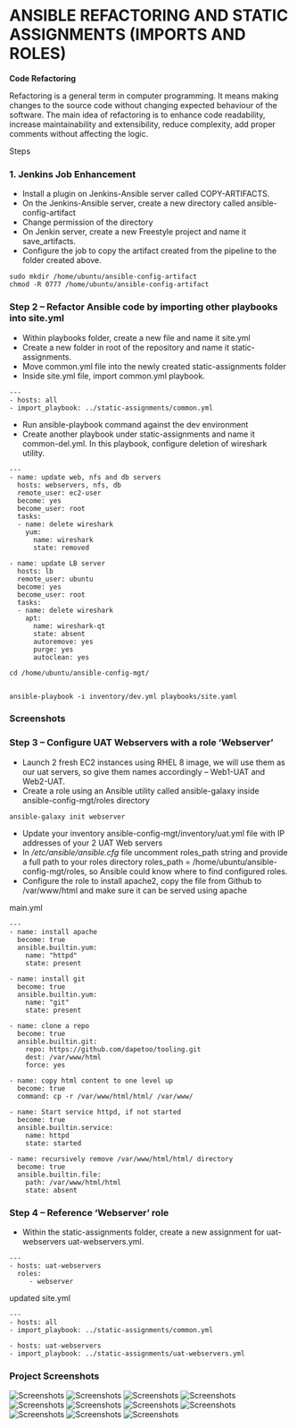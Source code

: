 
# ANSIBLE REFACTORING AND STATIC ASSIGNMENTS (IMPORTS AND ROLES)

**Code Refactoring**

Refactoring is a general term in computer programming. It means making changes to the source code without changing expected behaviour of the software. The main idea of refactoring is to enhance code readability, increase maintainability and extensibility, reduce complexity, add proper comments without affecting the logic.

Steps

### 1. Jenkins Job Enhancement
- Install a plugin on Jenkins-Ansible server called COPY-ARTIFACTS.
- On the Jenkins-Ansible server, create a new directory called ansible-config-artifact
- Change permission of the directory
- On Jenkin server, create a new Freestyle project and name it save_artifacts.
- Configure the job to copy the artifact created from the pipeline to the folder created above.

```
sudo mkdir /home/ubuntu/ansible-config-artifact
chmod -R 0777 /home/ubuntu/ansible-config-artifact
```

### Step 2 – Refactor Ansible code by importing other playbooks into site.yml
- Within playbooks folder, create a new file and name it site.yml
- Create a new folder in root of the repository and name it static-assignments.
- Move common.yml file into the newly created static-assignments folder
- Inside site.yml file, import common.yml playbook.

```
---
- hosts: all
- import_playbook: ../static-assignments/common.yml
```

- Run ansible-playbook command against the dev environment
- Create another playbook under static-assignments and name it common-del.yml. In this playbook, configure deletion of wireshark utility.

```
---
- name: update web, nfs and db servers
  hosts: webservers, nfs, db
  remote_user: ec2-user
  become: yes
  become_user: root
  tasks:
  - name: delete wireshark
    yum:
      name: wireshark
      state: removed

- name: update LB server
  hosts: lb
  remote_user: ubuntu
  become: yes
  become_user: root
  tasks:
  - name: delete wireshark
    apt:
      name: wireshark-qt
      state: absent
      autoremove: yes
      purge: yes
      autoclean: yes
```

```
cd /home/ubuntu/ansible-config-mgt/


ansible-playbook -i inventory/dev.yml playbooks/site.yaml
```

### Screenshots

### Step 3 – Configure UAT Webservers with a role ‘Webserver’

- Launch 2 fresh EC2 instances using RHEL 8 image, we will use them as our uat servers, so give them names accordingly – Web1-UAT and Web2-UAT.
- Create a role using an Ansible utility called ansible-galaxy inside ansible-config-mgt/roles directory
```
ansible-galaxy init webserver
```

- Update your inventory ansible-config-mgt/inventory/uat.yml file with IP addresses of your 2 UAT Web servers
- In */etc/ansible/ansible.cfg* file uncomment roles_path string and provide a full path to your roles directory roles_path    = /home/ubuntu/ansible-config-mgt/roles, so Ansible could know where to find configured roles.
- Configure the role to install apache2, copy the file from Github to /var/www/html and make sure it can be served using apache

main.yml 
```
---
- name: install apache
  become: true
  ansible.builtin.yum:
    name: "httpd"
    state: present

- name: install git
  become: true
  ansible.builtin.yum:
    name: "git"
    state: present

- name: clone a repo
  become: true
  ansible.builtin.git:
    repo: https://github.com/dapetoo/tooling.git
    dest: /var/www/html
    force: yes

- name: copy html content to one level up
  become: true
  command: cp -r /var/www/html/html/ /var/www/

- name: Start service httpd, if not started
  become: true
  ansible.builtin.service:
    name: httpd
    state: started

- name: recursively remove /var/www/html/html/ directory
  become: true
  ansible.builtin.file:
    path: /var/www/html/html
    state: absent
```

### Step 4 – Reference ‘Webserver’ role
- Within the static-assignments folder, create a new assignment for uat-webservers uat-webservers.yml.

```
---
- hosts: uat-webservers
  roles:
     - webserver
```

updated site.yml
```
---
- hosts: all
- import_playbook: ../static-assignments/common.yml

- hosts: uat-webservers
- import_playbook: ../static-assignments/uat-webservers.yml
```

### Project Screenshots

![Screenshots](images/01.png)
![Screenshots](images/02.png)
![Screenshots](images/03.png)
![Screenshots](images/04.png)
![Screenshots](images/05.png)
![Screenshots](images/06.png)
![Screenshots](images/07.png)
![Screenshots](images/08.png)
![Screenshots](images/09.png)
![Screenshots](images/10.png)
![Screenshots](images/11.png)
